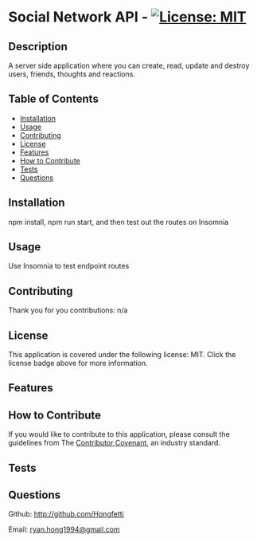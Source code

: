 # Social Network API - [![License: MIT](https://img.shields.io/badge/License-MIT-yellow.svg)](https://opensource.org/license/MIT)
## Description

A server side application where you can create, read, update and destroy users, friends, thoughts and reactions.

## Table of Contents 

- [Installation](#installation)
- [Usage](#usage)
- [Contributing](#contributing)
- [License](#license)
- [Features](#features)
- [How to Contribute](#how-to-contribute)
- [Tests](#tests)
- [Questions](#questions)

## Installation

npm install, npm run start, and then test out the routes on Insomnia

## Usage

Use Insomnia to test endpoint routes

## Contributing

Thank you for you contributions:
n/a

## License

This application is covered under the following license: MIT.
Click the license badge above for more information.

## Features



## How to Contribute

If you would like to contribute to this application, please consult the guidelines from The [Contributor Covenant](https://www.contributor-covenant.org/), an industry standard.

## Tests



## Questions

Github: http://github.com/Hongfetti

Email: ryan.hong1994@gmail.com